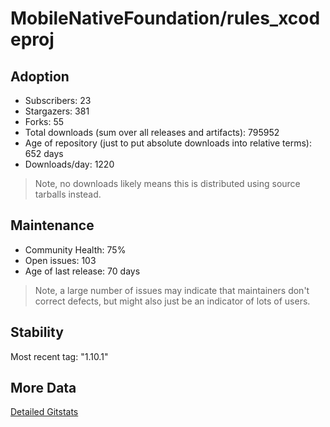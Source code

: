 # MobileNativeFoundation/rules_xcodeproj

## Adoption

- Subscribers: 23
- Stargazers: 381
- Forks: 55
- Total downloads (sum over all releases and artifacts): 795952
- Age of repository (just to put absolute downloads into relative terms): 652 days
- Downloads/day: 1220

> Note, no downloads likely means this is distributed using source tarballs instead.

## Maintenance

- Community Health: 75%
- Open issues: 103
- Age of last release: 70 days

> Note, a large number of issues may indicate that maintainers don't correct defects, but might also
> just be an indicator of lots of users.

## Stability

Most recent tag: "1.10.1"

## More Data

[Detailed Gitstats](/bazel-catalog/gitstats/MobileNativeFoundation/rules_xcodeproj)

